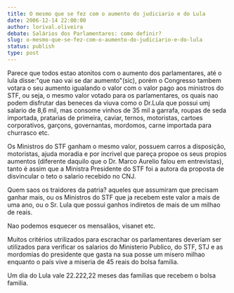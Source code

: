```yaml
---
title: O mesmo que se fez com o aumento do judiciario e do Lula
date: 2006-12-14 22:00:00
author: lorival.oliveira
debate: Salários dos Parlamentares: como definir?
slug: o-mesmo-que-se-fez-com-o-aumento-do-judiciario-e-do-lula
status: publish 
type: post
---
```


Parece que todos estao atonitos com o aumento dos parlamentares, até o lula disse:"que nao vai se dar aumento"(sic), porém o Congresso tambem votara o seu aumento igualando o valor com o valor pago aos ministros do STF, ou seja, o mesmo valor votado para os parlamentares, os quais nao podem disfrutar das beneces da viuva como o Dr.Lula que possui umj salario de 8,6 mil, mas consome vinhos de 35 mil a garrafa, roupas de seda importada, pratarias de primeira, caviar, ternos, motoristas, cartoes corporativos, garçons, governantas, mordomos, carne importada para churrasco etc.  

Os Ministros do STF ganham o mesmo valor, possuem carros a disposição, motoristas, ajuda moradia e por incrivel que pareça propoe os seus propios aumentos (diferente daquilo que o Dr. Marco Aurelio falou em entrevistas), tanto é assim que a Ministra Presidente do STF foi a autora da proposta de disvincular o teto o salario recebido no CNJ.  

Quem saos os traidores da patria? aqueles que assumiram que precisam ganhar mais, ou os Ministros do STF que ja recebem este valor a mais de uma ano, ou o Sr. Lula que possui ganhos indiretos de mais de um milhao de reais.  

Nao podemos esquecer os mensalãos, visanet etc.  

Muitos critérios utrilizados para escrachar os parlamentares deveriam ser utilizados para verificar os salarios do Ministerio Publico, do STF, STJ e as mordomias do presidente que gasta na sua posse um misero milhao enquanto o país vive a miseria de 45 reais do bolsa familia.   

Um dia do Lula vale 22.222,22 meses das familias que recebem o bolsa familia.
